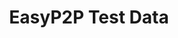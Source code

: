 ---
title: EasyP2P Test Data
position_number: 3
type: Data
description: Find below testing data for EasyP2P transaction processing.

content_markdown: |-
    Simulate successful transaction on Sandbox environment for EasyP2P options:

    #### Beneficiary Details: 
    Name: qwerty
    Email: test@test.com

    #### IMPS / Cards 
    Message: 5468123196093920

    #### UPI
    Message: SDg1234567 / xxxxx@vpa

    #### IBAN
    Message: TR800243700158007312861665

    #### Mobile (Qiwi, PAYTM, etc)
    Mobile: message: +911234567890
      
---